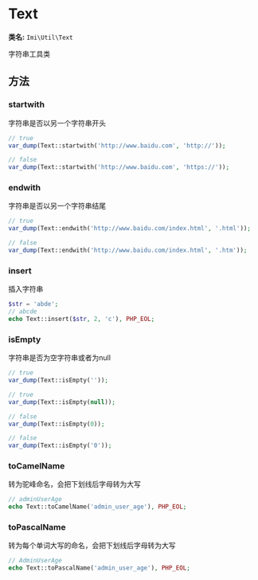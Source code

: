 # Text

**类名:** `Imi\Util\Text`

字符串工具类

## 方法

### startwith

字符串是否以另一个字符串开头

```php
// true
var_dump(Text::startwith('http://www.baidu.com', 'http://'));

// false
var_dump(Text::startwith('http://www.baidu.com', 'https://'));
```

### endwith

字符串是否以另一个字符串结尾

```php
// true
var_dump(Text::endwith('http://www.baidu.com/index.html', '.html'));

// false
var_dump(Text::endwith('http://www.baidu.com/index.html', '.htm'));
```

### insert

插入字符串

```php
$str = 'abde';
// abcde
echo Text::insert($str, 2, 'c'), PHP_EOL;
```

### isEmpty

字符串是否为空字符串或者为null

```php
// true
var_dump(Text::isEmpty(''));

// true
var_dump(Text::isEmpty(null));

// false
var_dump(Text::isEmpty(0));

// false
var_dump(Text::isEmpty('0'));
```

### toCamelName

转为驼峰命名，会把下划线后字母转为大写

```php
// adminUserAge
echo Text::toCamelName('admin_user_age'), PHP_EOL;
```

### toPascalName

转为每个单词大写的命名，会把下划线后字母转为大写

```php
// AdminUserAge
echo Text::toPascalName('admin_user_age'), PHP_EOL;
```
